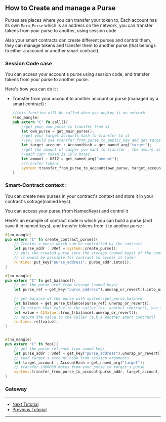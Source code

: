 ## How to Create and manage a Purse
Purses are places where you can transfer your token to, Each account has its own `Main_Purse` which is an address on the network, you can transfer tokens from your purse to another, using session code

Also your smart contracts can create different purses and control them, they can manage tokens and transfer them to another purse (that belongs to either a account or another smart contract).


### Session Code case
You can access your account's purse using session code, and transfer tokens from your purse to another purse.

Here's how you can do it :

- Transfer from your account to another account or purse (managed by a smart contract) :
    ```Rust
    //this function will be called when you deploy it on network
    #[no_mangle]
    pub extern "C" fn call(){
        //get your own purse to transfer from it
        let own_purse = get_main_purse();
        //get your target accounts hash to transfer to it
        //you could use transfer_from_purse_to_public_key and get target's public key instead
        let target_account : AccountHash = get_named_arg("target");
        //get the amount of casper you want to transfer , the amount is in motes
        //each cspr token is 10^9 motes
        let amount : U512 = get_named_arg("amount");
        //transfer tokens
        system::transfer_from_purse_to_account(own_purse, target_account, amount, Some(1234))
    }
    ```


### Smart-Contract context :
You can create new purses in your contract's context and store it in your contract's sotrage(named keys).

You can access your purse (from NamedKeys) and control it

Here's an example of contract code in which you can build a purse (and save it in named keys), and transfer tokens from it to another purse :

```Rust
#[no_mangle]
pub extern "C" fn create_contract_purse(){ 
    // Creates a purse which can be controlled by the contract
    let purse_addr : URef = system::create_purse();
    // puts the created purse into the storage (named keys) of the contract, so that 
    // it would be possible for contract to access it later
    runtime::put_key("purse_address", purse_addr.into());
}

#[no_mangle]
pub extern "C" fn get_balance(){
    // get the purse uref from storage (named keys)
    let purse_ref = get_key("purse_address").unwrap_or_revert().into_uref().unwrap_or_revert();
    
    // get balance of the purse with system::get_purse_balance
    let balance = get_purse_balance(purse_ref).unwrap_or_revert();
    // To return that value to the caller (ex. another contract), you should wrap it in a CLValue
    let value = CLValue::from_t(balance).unwrap_or_revert();
    // Return the value to the caller (a.k.a another smart contract)
    runtime::ret(value);
}


#[no_mangle]
pub extern "C" fn foo(){
    // get the purse refrence from named keys
    let purse_addr : URef = get_key("purse_address").unwrap_or_revert().into_uref().unwrap_or_revert();
    // read target's account hash from session arguments
    let target_account : AccountHash = get_named_arg("target");
    // transfer 1000000 motes from your purse to target's purse
    system::transfer_from_purse_to_account(purse_addr, target_account, U512::from_dec_str("1000000").unwrap_or_default(), Some(1234u64));
}
```

### __Gateway__
***
- [Next Tutorial]()
- [Previous Tutorial](https://github.com/k3rn3lpanicc/CasperNetwork-by-example)
***
